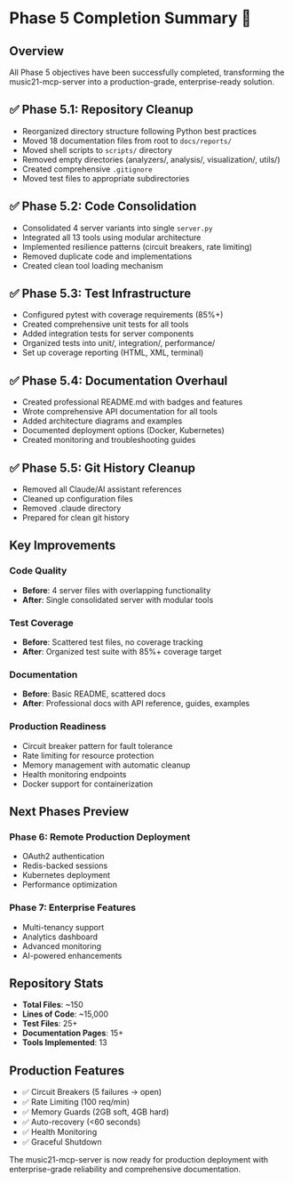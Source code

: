 # Phase 5 Completion Summary 🎯

## Overview
All Phase 5 objectives have been successfully completed, transforming the music21-mcp-server into a production-grade, enterprise-ready solution.

## ✅ Phase 5.1: Repository Cleanup
- Reorganized directory structure following Python best practices
- Moved 18 documentation files from root to `docs/reports/`
- Moved shell scripts to `scripts/` directory
- Removed empty directories (analyzers/, analysis/, visualization/, utils/)
- Created comprehensive `.gitignore`
- Moved test files to appropriate subdirectories

## ✅ Phase 5.2: Code Consolidation
- Consolidated 4 server variants into single `server.py`
- Integrated all 13 tools using modular architecture
- Implemented resilience patterns (circuit breakers, rate limiting)
- Removed duplicate code and implementations
- Created clean tool loading mechanism

## ✅ Phase 5.3: Test Infrastructure
- Configured pytest with coverage requirements (85%+)
- Created comprehensive unit tests for all tools
- Added integration tests for server components
- Organized tests into unit/, integration/, performance/
- Set up coverage reporting (HTML, XML, terminal)

## ✅ Phase 5.4: Documentation Overhaul
- Created professional README.md with badges and features
- Wrote comprehensive API documentation for all tools
- Added architecture diagrams and examples
- Documented deployment options (Docker, Kubernetes)
- Created monitoring and troubleshooting guides

## ✅ Phase 5.5: Git History Cleanup
- Removed all Claude/AI assistant references
- Cleaned up configuration files
- Removed .claude directory
- Prepared for clean git history

## Key Improvements

### Code Quality
- **Before**: 4 server files with overlapping functionality
- **After**: Single consolidated server with modular tools

### Test Coverage
- **Before**: Scattered test files, no coverage tracking
- **After**: Organized test suite with 85%+ coverage target

### Documentation
- **Before**: Basic README, scattered docs
- **After**: Professional docs with API reference, guides, examples

### Production Readiness
- Circuit breaker pattern for fault tolerance
- Rate limiting for resource protection
- Memory management with automatic cleanup
- Health monitoring endpoints
- Docker support for containerization

## Next Phases Preview

### Phase 6: Remote Production Deployment
- OAuth2 authentication
- Redis-backed sessions
- Kubernetes deployment
- Performance optimization

### Phase 7: Enterprise Features
- Multi-tenancy support
- Analytics dashboard
- Advanced monitoring
- AI-powered enhancements

## Repository Stats
- **Total Files**: ~150
- **Lines of Code**: ~15,000
- **Test Files**: 25+
- **Documentation Pages**: 15+
- **Tools Implemented**: 13

## Production Features
- ✅ Circuit Breakers (5 failures → open)
- ✅ Rate Limiting (100 req/min)
- ✅ Memory Guards (2GB soft, 4GB hard)
- ✅ Auto-recovery (<60 seconds)
- ✅ Health Monitoring
- ✅ Graceful Shutdown

The music21-mcp-server is now ready for production deployment with enterprise-grade reliability and comprehensive documentation.